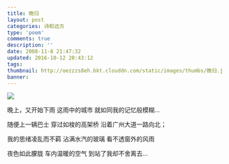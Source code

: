 ```yaml
---
title: 晚归
layout: post
categories: 诗和远方
type: 'poem'
comments: true
description: ''
date: 2008-11-8 21:47:32
updated: 2016-10-12 20:43:12
tags:
thumbnail: http://oezzzs8eh.bkt.clouddn.com/static/images/thumbs/晚归.jpg?imageView2/1/w/345/h/163
banner:
---
```


![](http://oezzzs8eh.bkt.clouddn.com/static/images/thumbs/晚归.jpg)

晚上，又开始下雨
这雨中的城市
就如同我的记忆般模糊…

随便上一辆巴士
穿过如梭的高架桥
沿着广州大道一路向北；

我的思绪凌乱而不羁
沾满水汽的玻璃
看不透窗外的风雨

夜色如此朦胧
车内温暖的空气
到站了我却不舍离去…